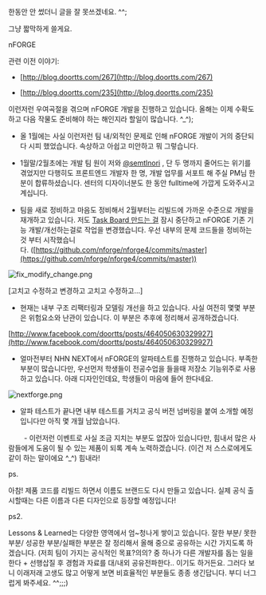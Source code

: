 한동안 안 썼더니 글을 잘 못쓰겠네요. ^^;

그냥 짧막하게 쓸게요.

nFORGE

관련 이전 이야기:

- [http://blog.doortts.com/267](http://blog.doortts.com/267)

- [http://blog.doortts.com/235](http://blog.doortts.com/235)

이런저런 우여곡절을 겪으며 nFORGE 개발을 진행하고 있습니다. 올해는 이제 수확도 하고 다음 작물도 준비해야 하는 해인지라 할일이 많습니다. ^_^);

- 올 1월에는 사실 이런저런 팀 내/외적인 문제로 인해 nFORGE 개발이 거의 중단되다 시피 했었습니다. 속상하고 아쉽고 미안하고 뭐 그렇습니다.

- 1월말/2월초에는 개발 팀 원이 저와 [@semtlnori](https://twitter.com/semtlnori) , 단 두 명까지 줄어드는 위기를 겪었지만 다행히도 프론트엔드 개발자 한 명, 개발 업무를 서포트 해 주실 PM님 한 분이 합류하셨습니다. 센터의 디자이너분도 한 동안 fulltime에 가깝게 도와주시고 계십니다.



- 팀을 새로 정비하고 마음도 정비해서 2월부터는 리빌드에 가까운 수준으로 개발을 재개하고 있습니다. 저도 [Task Board 만드는 걸](http://readme.skplanet.co.kr/?p=3585) 잠시 중단하고 nFORGE 기존 기능 개발/개선하는걸로 작업을 변경했습니다. 우선 내부의 문제 코드들을 정비하는 것 부터 시작했습니다. ([https://github.com/nforge/nforge4/commits/master](https://github.com/nforge/nforge4/commits/master))

![fix_modify_change.png](./attachments/fix_modify_change.png)

[고치고 수정하고 변경하고 고치고 수정하고...]



- 현재는 내부 구조 리팩터링과 모델링 개선을 하고 있습니다. 사실 여전히 몇몇 부분은 위험요소와 난관이 있습니다. 이 부분은 추후에 정리해서 공개하겠습니다.

[http://www.facebook.com/doortts/posts/464050630329927](http://www.facebook.com/doortts/posts/464050630329927)



- 얼마전부터 NHN NEXT에서 nFORGE의 알파테스트를 진행하고 있습니다. 부족한 부분이 많습니다만, 우선먼저 학생들이 전공수업을 들을때 저장소 기능위주로 사용하고 있습니다. 아래 디자인인데요, 학생들이 마음에 들어 한다네요.



![nextforge.png](./attachments/nextforge.png)



- 알파 테스트가 끝나면 내부 테스트를 거치고 공식 버전 넘버링을 붙여 소개할 예정입니다만 아직 몇 개월 남았습니다.



        - 이런저런 이벤트로 사실 조금 지치는 부분도 없잖아 있습니다만, 힘내서 많은 사람들에게 도움이 될 수 있는 제품이 되록 계속 노력하겠습니다. (이건 저 스스로에게도 같이 하는 말이에요 ^_^) 힘내라!



ps.

아참! 제품 코드를 리빌드 하면서 이름도 브랜드도 다시 만들고 있습니다. 실제 공식 출시할때는 다른 이름과 다른 디자인으로 등장할 예정입니다!



ps2.

Lessons & Learned는 다양한 영역에서 엄~청나게 쌓이고 있습니다. 잘한 부분/ 못한부분/ 성공한 부분/실패한 부분은 잘 정리해서 올해 중으로 공유하는 시간 가지도록 하겠습니다. (저희 팀이 가지는 공식적인 목표?의의? 중 하나가 다른 개발자를 돕는 일을 한다 + 선행삽질 후 경험과 자료를 대/내외 공유전파한다.. 이기도 하거든요. 그러다 보니 이래저래 고생도 많고 어떻게 보면 비효율적인 부분들도 종종 생긴답니다. 부디 너그럽게 봐주세요. ^^;;;)
